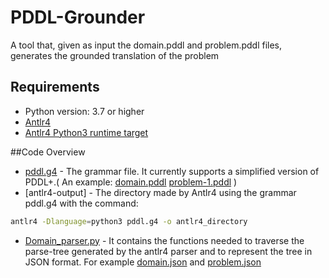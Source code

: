 # PDDL-Grounder
A tool that, given as input the domain.pddl and problem.pddl files, generates the grounded translation of the problem

## Requirements
* Python version: 3.7 or higher
* [Antlr4](https://www.antlr.org/) 
* [Antlr4 Python3 runtime target](https://www.antlr.org/download.html)

##Code Overview
* [pddl.g4](pddl.g4) - The grammar file. It currently supports a simplified version of PDDL+.( An example: [domain.pddl](/domain.pddl) [problem-1.pddl](problem-1.pddl) )
* [antlr4-output] - The directory made by Antlr4 using the grammar pddl.g4 with the command: 
```bash
antlr4 -Dlanguage=python3 pddl.g4 -o antlr4_directory
```
* [Domain_parser.py](Domain_parser.py) - It contains the functions needed to traverse the parse-tree generated by the antlr4 parser and to represent the tree in JSON format. For example [domain.json](domain.json) and [problem.json](problem.json)
